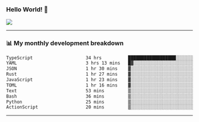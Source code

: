 ### Hello World! 👋

<a>
  <img align="center" src="https://github-readme-stats.vercel.app/api?username=megatunger&count_private=true&include_all_commits=true&bg_color=30,56CCF2,2F80ED&title_color=fff&text_color=fff" />
</a>

------
### 📊 My monthly development breakdown

<!--START_SECTION:waka-->

```txt
TypeScript                    34 hrs          ██████████████████░░░░░░░   72.17 %
YAML                          3 hrs 13 mins   █▓░░░░░░░░░░░░░░░░░░░░░░░   06.85 %
JSON                          1 hr 30 mins    ▓░░░░░░░░░░░░░░░░░░░░░░░░   03.19 %
Rust                          1 hr 27 mins    ▓░░░░░░░░░░░░░░░░░░░░░░░░   03.08 %
JavaScript                    1 hr 23 mins    ▓░░░░░░░░░░░░░░░░░░░░░░░░   02.96 %
TOML                          1 hr 16 mins    ▓░░░░░░░░░░░░░░░░░░░░░░░░   02.69 %
Text                          53 mins         ▒░░░░░░░░░░░░░░░░░░░░░░░░   01.91 %
Bash                          36 mins         ▒░░░░░░░░░░░░░░░░░░░░░░░░   01.28 %
Python                        25 mins         ▒░░░░░░░░░░░░░░░░░░░░░░░░   00.91 %
ActionScript                  20 mins         ▒░░░░░░░░░░░░░░░░░░░░░░░░   00.74 %
```

<!--END_SECTION:waka-->

------
